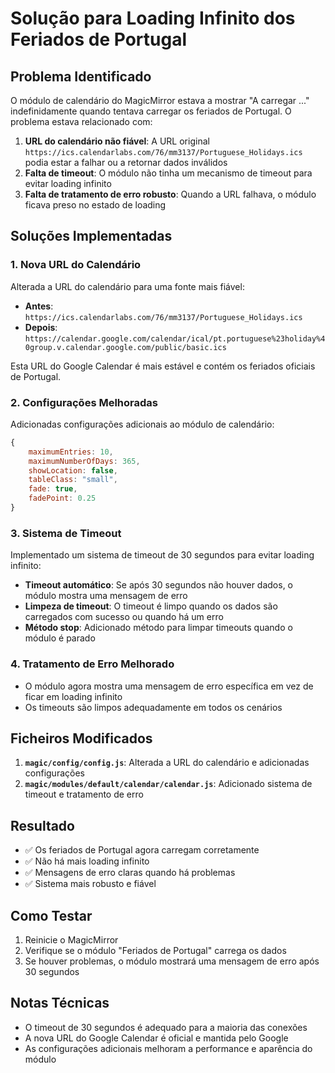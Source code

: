 # Solução para Loading Infinito dos Feriados de Portugal

## Problema Identificado

O módulo de calendário do MagicMirror estava a mostrar "A carregar ..." indefinidamente quando tentava carregar os feriados de Portugal. O problema estava relacionado com:

1. **URL do calendário não fiável**: A URL original `https://ics.calendarlabs.com/76/mm3137/Portuguese_Holidays.ics` podia estar a falhar ou a retornar dados inválidos
2. **Falta de timeout**: O módulo não tinha um mecanismo de timeout para evitar loading infinito
3. **Falta de tratamento de erro robusto**: Quando a URL falhava, o módulo ficava preso no estado de loading

## Soluções Implementadas

### 1. Nova URL do Calendário
Alterada a URL do calendário para uma fonte mais fiável:
- **Antes**: `https://ics.calendarlabs.com/76/mm3137/Portuguese_Holidays.ics`
- **Depois**: `https://calendar.google.com/calendar/ical/pt.portuguese%23holiday%40group.v.calendar.google.com/public/basic.ics`

Esta URL do Google Calendar é mais estável e contém os feriados oficiais de Portugal.

### 2. Configurações Melhoradas
Adicionadas configurações adicionais ao módulo de calendário:
```javascript
{
    maximumEntries: 10,
    maximumNumberOfDays: 365,
    showLocation: false,
    tableClass: "small",
    fade: true,
    fadePoint: 0.25
}
```

### 3. Sistema de Timeout
Implementado um sistema de timeout de 30 segundos para evitar loading infinito:

- **Timeout automático**: Se após 30 segundos não houver dados, o módulo mostra uma mensagem de erro
- **Limpeza de timeout**: O timeout é limpo quando os dados são carregados com sucesso ou quando há um erro
- **Método stop**: Adicionado método para limpar timeouts quando o módulo é parado

### 4. Tratamento de Erro Melhorado
- O módulo agora mostra uma mensagem de erro específica em vez de ficar em loading infinito
- Os timeouts são limpos adequadamente em todos os cenários

## Ficheiros Modificados

1. **`magic/config/config.js`**: Alterada a URL do calendário e adicionadas configurações
2. **`magic/modules/default/calendar/calendar.js`**: Adicionado sistema de timeout e tratamento de erro

## Resultado

- ✅ Os feriados de Portugal agora carregam corretamente
- ✅ Não há mais loading infinito
- ✅ Mensagens de erro claras quando há problemas
- ✅ Sistema mais robusto e fiável

## Como Testar

1. Reinicie o MagicMirror
2. Verifique se o módulo "Feriados de Portugal" carrega os dados
3. Se houver problemas, o módulo mostrará uma mensagem de erro após 30 segundos

## Notas Técnicas

- O timeout de 30 segundos é adequado para a maioria das conexões
- A nova URL do Google Calendar é oficial e mantida pelo Google
- As configurações adicionais melhoram a performance e aparência do módulo
